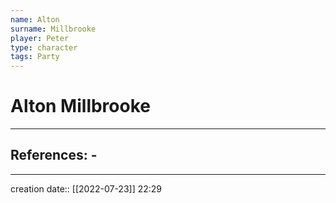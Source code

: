 ```yaml
---
name: Alton
surname: Millbrooke
player: Peter
type: character
tags: Party
---
```


# Alton Millbrooke 
___ 
## References: - 
--- 
creation date:: [[2022-07-23]] 22:29